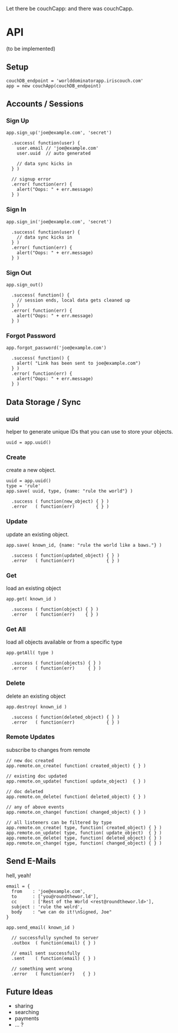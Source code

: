Let there be couchCapp: and there was couchCapp.

API
===

(to be implemented)


Setup
-----

```
couchDB_endpoint = 'worlddominatorapp.iriscouch.com'
app = new couchApp(couchDB_endpoint)
```


Accounts / Sessions
-------------------


### Sign Up

```
app.sign_up('joe@example.com', 'secret')

  .success( function(user) {
    user.email // 'joe@example.com'
    user.uuid  // auto generated
    
    // data sync kicks in
  } ) 
  
  // signup error
  .error( function(err) {
    alert("Oops: " + err.message)
  } ) 
```


### Sign In

```
app.sign_in('joe@example.com', 'secret')

  .success( function(user) {
    // data sync kicks in
  } ) 
  .error( function(err) {
    alert("Oops: " + err.message)
  } ) 
```


### Sign Out

```
app.sign_out()

  .success( function() {
    // session ends, local data gets cleaned up
  } ) 
  .error( function(err) {
    alert("Oops: " + err.message)
  } ) 
```


### Forgot Password

```
app.forgot_password('joe@example.com')

  .success( function() {
    alert( "Link has been sent to joe@example.com")
  } ) 
  .error( function(err) {
    alert("Oops: " + err.message)
  } )
```


Data Storage / Sync
-------------------


### uuid

helper to generate unique IDs that you can use to store your objects.

```
uuid = app.uuid()
```


### Create

create a new object.

```
uuid = app.uuid()
type = 'rule'
app.save( uuid, type, {name: "rule the world"} )
  
  .success ( function(new_object) { } )
  .error   ( function(err)        { } )
```


### Update

update an existing object.

```
app.save( known_id, {name: "rule the world like a baws."} )

  .success ( function(updated_object) { } )
  .error   ( function(err)            { } )
```


### Get

load an existing object

```
app.get( known_id )

  .success ( function(object) { } )
  .error   ( function(err)    { } )
```


### Get All

load all objects available or from a specific type

```
app.getAll( type )

  .success ( function(objects) { } )
  .error   ( function(err)     { } )
```


### Delete

delete an existing object

```
app.destroy( known_id )

  .success ( function(deleted_object) { } )
  .error   ( function(err)            { } )
```


### Remote Updates

subscribe to changes from remote

```
// new doc created
app.remote.on_create( function( created_object) { } )

// existing doc updated
app.remote.on_update( function( update_object)  { } )

// doc deleted
app.remote.on_delete( function( deleted_object) { } )

// any of above events
app.remote.on_change( function( changed_object) { } )

// all listeners can be filtered by type
app.remote.on_create( type, function( created_object) { } )
app.remote.on_update( type, function( update_object)  { } )
app.remote.on_delete( type, function( deleted_object) { } )
app.remote.on_change( type, function( changed_object) { } )
```


Send E-Mails
------------

hell, yeah!

```
email = {
  from    : 'joe@example.com',
  to      : ['you@roundthewor.ld'],
  cc      : ['Rest of the World <rest@roundthewor.ld>'],
  subject : 'rule the wolrd',
  body    : "we can do it!\nSigned, Joe"
}

app.send_email( known_id )
  
  // successfully synched to server
  .outbox  ( function(email) { } )
  
  // email sent successfully
  .sent    ( function(email) { } )
  
  // something went wrong
  .error   ( function(err)   { } )
```


Future Ideas
------------

* sharing
* searching
* payments
* ... ?
